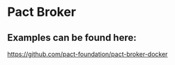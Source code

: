 # Pact Broker

## Examples can be found here:
https://github.com/pact-foundation/pact-broker-docker

